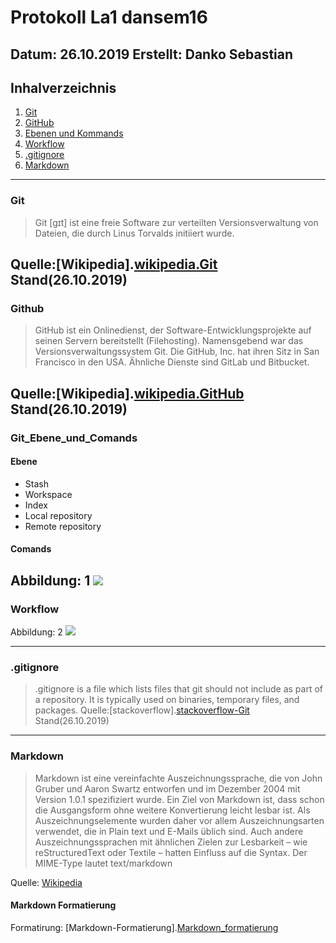 # Protokoll La1 dansem16
**Datum:** 26.10.2019
**Erstellt:** Danko Sebastian
----------------------------------------
## Inhalverzeichnis

1. [Git](#git)
2. [GitHub](#github)
3. [Ebenen und Kommands](#git-ebenen-und-kommands)
4. [Workflow](#git-workflow)
5. [.gitignore](#gitignore)
6. [Markdown](#markdown)
-----------------------------------------------------------
### Git
>Git [ɡɪt] ist eine freie Software zur verteilten Versionsverwaltung von Dateien, die durch Linus Torvalds initiiert wurde.

 Quelle:[Wikipedia].[wikipedia.Git] Stand(26.10.2019)
-----------------------------------------------------------
### Github
>GitHub ist ein Onlinedienst, der Software-Entwicklungsprojekte auf seinen Servern bereitstellt (Filehosting). Namensgebend war das Versionsverwaltungssystem Git. Die GitHub, Inc. hat ihren Sitz in San Francisco in den USA. Ähnliche Dienste sind GitLab und Bitbucket.

 Quelle:[Wikipedia].[wikipedia.GitHub] Stand(26.10.2019)
-----------------------------------------------------------
### Git_Ebene_und_Comands
#### Ebene
 * Stash 
 * Workspace
 * Index
 * Local repository
 * Remote repository

#### Comands
  Abbildung: 1  ![](https://readsahil.files.wordpress.com/2016/09/git_cheat_sheet.png?w=636g)
 ----------------------------------------------------------

### Workflow
  Abbildung: 2 ![](https://arccwiki.uwyo.edu/images/1/19/GitHub_Flow_steps.png)

-----------------------------------------------------------

### .gitignore
 >.gitignore is a file which lists files that git should not include as part of a repository. It is typically used on binaries, temporary files, and packages.
Quelle:[stackoverflow].[stackoverflow-Git] Stand(26.10.2019)
-----------------------------------------------------------

### Markdown
>Markdown ist eine vereinfachte Auszeichnungssprache, die von John Gruber und Aaron Swartz entworfen und im Dezember 2004 mit Version 1.0.1 spezifiziert wurde. Ein Ziel von Markdown ist, dass schon die Ausgangsform ohne weitere Konvertierung leicht lesbar ist. Als Auszeichnungselemente wurden daher vor allem Auszeichnungsarten verwendet, die in Plain text und E-Mails üblich sind. Auch andere Auszeichnungssprachen mit ähnlichen Zielen zur Lesbarkeit – wie reStructuredText oder Textile – hatten Einfluss auf die Syntax. Der MIME-Type lautet text/markdown

Quelle: [Wikipedia][Wikipedia-Markdown]

#### Markdown Formatierung

Formatirung: [Markdown-Formatierung].[Markdown_formatierung]










[wikipedia.Git]: https://de.wikipedia.org/wiki/Git
[Wikipedia-Markdown]: https://de.wikipedia.org/wiki/Markdown
[Markdown_formatierung]:https://www.markdownguide.org/basic-syntax/
[Wikipedia.GitHub]: https://de.wikipedia.org/wiki/GitHub
[stackoverflow-Git]:https://stackoverflow.com/tags/gitignore/info
